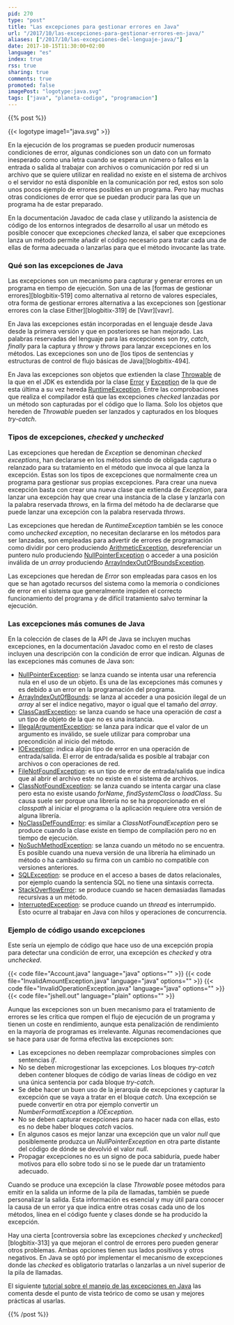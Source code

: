 ```yaml
---
pid: 270
type: "post"
title: "Las excepciones para gestionar errores en Java"
url: "/2017/10/las-excepciones-para-gestionar-errores-en-java/"
aliases: ["/2017/10/las-excepciones-del-lenguaje-java/"]
date: 2017-10-15T11:30:00+02:00
language: "es"
index: true
rss: true
sharing: true
comments: true
promoted: false
imagePost: "logotype:java.svg"
tags: ["java", "planeta-codigo", "programacion"]
---
```


{{% post %}}

{{< logotype image1="java.svg" >}}

En la ejecución de los programas se pueden producir numerosas condiciones de error, algunas condiciones son un dato con un formato inesperado como una letra cuando se espera un número o fallos en la entrada o salida al trabajar con archivos o comunicación por red si un archivo que se quiere utilizar en realidad no existe en el sistema de archivos o el servidor no está disponible en la comunicación por red, estos son solo unos pocos ejemplo de errores posibles en un programa. Pero hay muchas otras condiciones de error que se puedan producir para las que un programa ha de estar preparado.

En la documentación Javadoc de cada clase y utilizando la asistencia de código de los entornos integrados de desarrollo al usar un método es posible conocer que excepciones _checked_ lanza, el saber que excepciones lanza un método permite añadir el código necesario para tratar cada una de ellas de forma adecuada o lanzarlas para que el método invocante las trate.

### Qué son las excepciones de Java

Las excepciones son un mecanismo para capturar y generar errores en un programa en tiempo de ejecución. Son una de las [formas de gestionar errores][blogbitix-519] como alternativa al retorno de valores especiales, otra forma de gestionar errores alternativa a las excepciones son [gestionar errores con la clase Either][blogbitix-319] de [Vavr][vavr].

En Java las excepciones están incorporadas en el lenguaje desde Java desde la primera versión y que en posteriores se han mejorado. Las palabras reservadas del lenguaje para las excepciones son _try_, _catch_, _finally_ para la captura y _throw_ y _throws_ para lanzar excepciones en los métodos. Las excepciones son uno de [los tipos de sentencias y estructuras de control de flujo básicas de Java][blogbitix-494].

En Java las excepciones son objetos que extienden la clase [Throwable](javadoc11:java.base/lang/Throwable.html) de la que en el JDK es extendida por la clase [Error](javadoc11:java.base/lang/Error.html) y [Exception](javadoc11:java.base/lang/Exception.html) de la que de esta última a su vez hereda [RuntimeException](javadoc11:java.base/lang/RuntimeException.html). Entre las comprobaciones que realiza el compilador está que las excepciones _checked_ lanzadas por un método son capturadas por el código que lo llama. Solo los objetos que hereden de _Throwable_ pueden ser lanzados y capturados en los bloques _try-catch_.

### Tipos de excepciones, _checked_ y _unchecked_

Las excepciones que heredan de _Exception_ se denominan _checked exceptions_, han declararse en los métodos siendo de obligada captura o relanzado para su tratamiento en el método que invoca al que lanza la excepción. Estas son los tipos de excepciones que normalmente crea un programa para gestionar sus propias excepciones. Para crear una nueva excepción basta con crear una nueva clase que extienda de _Exception_, para lanzar una excepción hay que crear una instancia de la clase y lanzarla con la palabra reservada _throws_, en la firma del método ha de declararse que puede lanzar una excepción con la palabra reservada _throws_.

Las excepciones que heredan de _RuntimeException_ también se les conoce como _unchecked exception_, no necesitan declararse en los métodos para ser lanzadas, son empleadas para advertir de errores de programación como dividir por cero produciendo [ArithmeticException](javadoc11:java.base/java/lang/ArithmeticException.html), desreferenciar un puntero nulo produciendo [NullPointerException](javadoc11:java.base/java/lang/NullPointerException.html) o acceder a una posición inválida de un _array_ produciendo [ArrayIndexOutOfBoundsException](javadoc11:java.base/lang/ArrayIndexOutOfBoundsException.html).

Las excepciones que heredan de _Error_ son empleadas para casos en los que se han agotado recursos del sistema como la memoria o condiciones de error en el sistema que generalmente impiden el correcto funcionamiento del programa y de difícil tratamiento salvo terminar la ejecución.

### Las excepciones más comunes de Java

En la colección de clases de la API de Java se incluyen muchas excepciones, en la documentación Javadoc como en el resto de clases incluyen una descripción con la condición de error que indican. Algunas de las excepciones más comunes de Java son:

* [NullPointerException](javadoc11:java.base/java/lang/NullPointerException.html): se lanza cuando se intenta usar una referencia nula en el uso de un objeto. Es una de las excepciones más comunes y es debido a un error en la programación del programa.
* [ArrayIndexOutOfBounds](javadoc11:java.base/java/lang/ArrayIndexOutOfBoundsException.html): se lanza al acceder a una posición ilegal de un _array_ al ser el índice negativo, mayor o igual que el tamaño del _array_.
* [ClassCastException](javadoc11:java.base/java/lang/ClassCastException.html): se lanza cuando se hace una operación de _cast_ a un tipo de objeto de la que no es una instancia.
* [IllegalArgumentException](javadoc11:java.base/java/lang/IllegalArgumentException.html): se lanza para indicar que el valor de un argumento es inválido, se suele utilizar para comprobar una precondición al inicio del método.
* [IOException](javadoc11:java.base/java/io/IOException.html): indica algún tipo de error en una operación de entrada/salida. El error de entrada/salida es posible al trabajar con archivos o con operaciones de red.
* [FileNotFoundException](javadoc11:java.base/java/io/FileNotFoundException.html): es un tipo de error de entrada/salida que indica que al abrir el archivo este no existe en el sistema de archivos.
* [ClassNotFoundException](javadoc11:java.base/java/lang/ClassNotFoundException.html): se lanza cuando se intenta cargar una clase pero esta no existe usando _forName_, _findSystemClass_ o _loadClass_. Su causa suele ser porque una librería no se ha proporcionado en el _classpath_ al iniciar el programa o la aplicación requiere otra versión de alguna librería.
* [NoClassDefFoundError](javadoc11:java.base/java/lang/NoClassDefFoundError.html): es similar a _ClassNotFoundException_ pero se produce cuando la clase existe en tiempo de compilación pero no en tiempo de ejecución.
* [NoSuchMethodException](javadoc11:java.base/java/lang/NoSuchMethodException.html): se lanza cuando un método no se encuentra. Es posible cuando una nueva versión de una librería ha eliminado un método o ha cambiado su firma con un cambio no compatible con versiones anteriores.
* [SQLException](javadoc11:java.sql/java/sql/SQLException.html): se produce en el acceso a bases de datos relacionales, por ejemplo cuando la sentencia SQL no tiene una sintaxis correcta.
* [StackOverflowError](javadoc11:java.base/java/lang/StackOverflowError.html): se produce cuando se hacen demasiadas llamadas recursivas a un método.
* [InterruptedException](javadoc11:java.base/java/lang/InterruptedException.html): se produce cuando un _thread_ es interrumpido. Esto ocurre al trabajar en Java con hilos y operaciones de concurrencia.

### Ejemplo de código usando excepciones

Este sería un ejemplo de código que hace uso de una excepción propia para detectar una condición de error, una excepción es _checked_ y otra _unchecked_.

{{< code file="Account.java" language="java" options="" >}}
{{< code file="InvalidAmountException.java" language="java" options="" >}}
{{< code file="InvalidOperationException.java" language="java" options="" >}}
{{< code file="jshell.out" language="plain" options="" >}}

Aunque las excepciones son un buen mecanismo para el tratamiento de errores se les critica que rompen el flujo de ejecución de un programa y tienen un coste en rendimiento, aunque esta penalización de rendimiento en la mayoría de programas es irrelevante. Algunas recomendaciones que se hace para usar de forma efectiva las excepciones son:

* Las excepciones no deben reemplazar comprobaciones simples con sentencias _if_.
* No se deben microgestionar las excepciones. Los bloques _try-catch_ deben contener bloques de código de varias líneas de código en vez una única sentencia por cada bloque _try-catch_.
* Se debe hacer un buen uso de la jerarquía de excepciones y capturar la excepción que se vaya a tratar en el bloque _catch_. Una excepción se puede convertir en otra por ejemplo convertir un _NumberFormatException_ a _IOException_.
* No se deben capturar excepciones para no hacer nada con ellas, esto es no debe haber bloques _catch_ vacíos.
* En algunos casos es mejor lanzar una excepción que un valor _null_ que posiblemente produzca un _NullPointerException_ en otra parte distante del código de dónde se devolvió el valor _null_.
* Propagar excepciones no es un signo de poca sabiduría, puede haber motivos para ello sobre todo si no se le puede dar un tratamiento adecuado.

Cuando se produce una excepción la clase _Throwable_ posee métodos para emitir en la salida un informe de la pila de llamadas, también se puede personalizar la salida. Esta información es esencial y muy útil para conocer la causa de un error ya que indica entre otras cosas cada uno de los métodos, línea en el código fuente y clases donde se ha producido la excepción.

Hay una cierta [controversia sobre las excepciones _checked_ y _unchecked_][blogbitix-313] ya que mejoran el control de errores pero pueden generar otros problemas. Ambas opciones tienen sus lados positivos y otros negativos. En Java se optó por implementar el mecanismo de excepciones donde las _checked_ es obligatorio tratarlas o lanzarlas a un nivel superior de la pila de llamadas.

El siguiente [tutorial sobre el manejo de las excepciones en Java](http://tutorials.jenkov.com/java-exception-handling/exception-hierarchies.html) las comenta desde el punto de vista teórico de como se usan y mejores prácticas al usarlas.

{{% /post %}}
